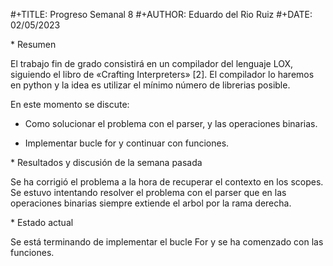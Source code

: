 \#+TITLE: Progreso Semanal 8
 \#+AUTHOR: Eduardo del Rio Ruiz
 \#+DATE: 02/05/2023

 \* Resumen

 El trabajo fin de grado consistirá en un compilador del lenguaje LOX,
 siguiendo el libro de «Crafting Interpreters» [2]. El compilador lo haremos
 en python y la idea es utilizar el mínimo número de librerias posible.

 En este momento se discute:

- Como solucionar el problema con el parser, y las operaciones binarias.

- Implementar bucle for y continuar con funciones.

\* Resultados y discusión de la semana pasada

Se ha corrigió el problema a la hora de recuperar el contexto en los scopes.
Se estuvo intentando resolver el problema con el parser que en las operaciones binarias siempre extiende el arbol por la rama derecha.

 \* Estado actual

Se está terminando de implementar el bucle For y se ha comenzado con las funciones.
